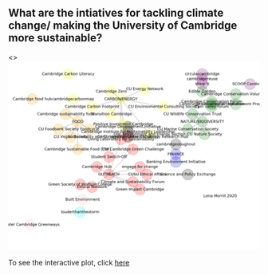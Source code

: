 ## What are the intiatives for tackling climate change/ making the University of Cambridge more sustainable?

<> ![graph of initiatives for sustainibility and climate action at the university of cambridge](figures/Cambridge_initiatives_climate_and_sustainability.png)

To see the interactive plot, click [here](html_files.html)



